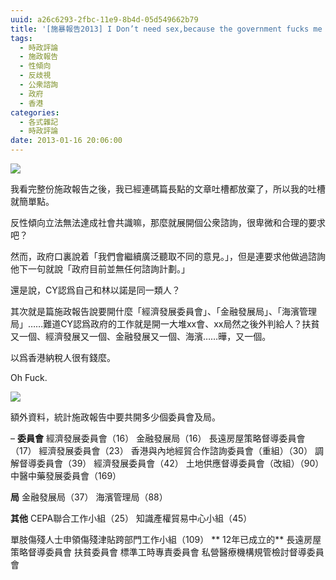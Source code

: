 ```yaml
---
uuid: a26c6293-2fbc-11e9-8b4d-05d549662b79
title: '[施暴報告2013] I Don’t need sex,because the government fucks me every second.'
tags:
  - 時政評論
  - 施政報告
  - 性傾向
  - 反歧視
  - 公衆諮詢
  - 政府
  - 香港
categories:
  - 各式雜記
  - 時政評論
date: 2013-01-16 20:06:00
---
```


[![](https://1.bp.blogspot.com/-s9_qCyPztKY/UPu_lIRyGwI/AAAAAAAAeO8/FAg8y6AVf7w/s640/cover.jpg)](https://1.bp.blogspot.com/-s9_qCyPztKY/UPu_lIRyGwI/AAAAAAAAeO8/FAg8y6AVf7w/s1600/cover.jpg)



我看完整份施政報告之後，我已經連碼篇長點的文章吐槽都放棄了，所以我的吐槽就簡單點。

反性傾向立法無法達成社會共識嘛，那麼就展開個公衆諮詢，很卑微和合理的要求吧？

然而，政府口裏說着「我們會繼續廣泛聽取不同的意見。」，但是連要求他做過諮詢他下一句就說「政府目前並無任何諮詢計劃。」

還是說，CY認爲自己和林以諾是同一類人？

其次就是篇施政報告說要開什麼「經濟發展委員會」、「金融發展局」、「海濱管理局」……難道CY認爲政府的工作就是開一大堆xx會、xx局然之後外判給人？扶貧又一個、經濟發展又一個、金融發展又一個、海濱……曄，又一個。

以爲香港納稅人很有錢麼。

Oh Fuck.

[![](https://3.bp.blogspot.com/-QbufEA_7s0A/UPaTJnHpDjI/AAAAAAAAeKg/SaphqKhTFFw/s640/ibbsgnfgQPU5vU.jpg)](https://3.bp.blogspot.com/-QbufEA_7s0A/UPaTJnHpDjI/AAAAAAAAeKg/SaphqKhTFFw/s1600/ibbsgnfgQPU5vU.jpg)

額外資料，統計施政報告中要共開多少個委員會及局。

&#8211;
**委員會**
經濟發展委員會（16）
金融發展局（16）
長遠房屋策略督導委員會（17）
經濟發展委員會（23）
香港與內地經貿合作諮詢委員會（重組）（30）
調解督導委員會（39）
經濟發展委員會（42）
土地供應督導委員會（改組）（90）
中醫中藥發展委員會（169）

**局**
金融發展局（37）
海濱管理局（88）

**其他**
CEPA聯合工作小組（25）
知識產權貿易中心小組（45）

單肢傷殘人士申領傷殘津貼跨部門工作小組（109）
**
12年已成立的**
長遠房屋策略督導委員會
扶貧委員會
標準工時專責委員會
私營醫療機構規管檢討督導委員會
